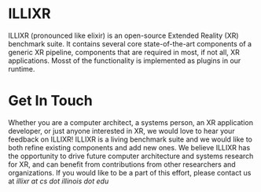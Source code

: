 # ILLIXR

ILLIXR (pronounced like elixir) is an open-source Extended Reality (XR) benchmark suite. It contains
several core state-of-the-art components of a generic XR pipeline, components that are required in
most, if not all, XR applications. Mosst of the functionality is implemented as plugins in our
runtime.

# Get In Touch

Whether you are a computer architect, a systems person, an XR application developer, or just anyone interested in XR, we would love to hear your feedback on ILLIXR! ILLIXR is a living benchmark suite and we would like to both refine existing components and add new ones. We believe ILLIXR has the opportunity to drive future computer architecture and systems research for XR, and can benefit from contributions from other researchers and organizations. If you would like to be a part of this effort, please contact us at _illixr at cs dot illinois dot edu_
